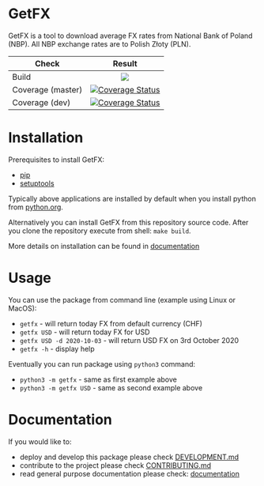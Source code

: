 # GetFX

GetFX is a tool to download average FX rates from National Bank of Poland
(NBP). All NBP exchange rates are to Polish Złoty (PLN).

| Check        	   | Result        |
| -------------    |:------------:|
| Build            | ![](https://github.com/kniklas/get-fx/workflows/build/badge.svg)|
| Coverage (master)| [![Coverage Status](https://coveralls.io/repos/github/kniklas/get-fx/badge.svg?branch=master&t=xgdvqo)](https://coveralls.io/github/kniklas/get-fx?branch=master)|
| Coverage (dev)   | [![Coverage Status](https://coveralls.io/repos/github/kniklas/get-fx/badge.svg?branch=dev&t=xgdvqo)](https://coveralls.io/github/kniklas/get-fx?branch=dev)|

# Installation

Prerequisites to install GetFX:
* [pip](https://pip.pypa.io/en/stable/installing/) 
* [setuptools](https://pypi.org/project/setuptools/)

Typically above applications are installed by default when you install python
from [python.org](https://www.python.org).

Alternatively you can install GetFX from this repository source code. After you
clone the repository execute from shell: `make build`.

More details on installation can be found in [documentation](https://kniklas.github.io/get-fx/installation.html)


# Usage

You can use the package from command line (example using Linux or MacOS):
* `getfx` - will return today FX from default currency (CHF)
* `getfx USD` - will return today FX for USD
* `getfx USD -d 2020-10-03` - will return USD FX on 3rd October 2020
* `getfx -h` - display help

Eventually you can run package using `python3` command:
* `python3 -m getfx` - same as first example above
* `python3 -m getfx USD` - same as second example above


# Documentation

If you would like to:
* deploy and develop this package please check [DEVELOPMENT.md](DEVELOPMENT.md)
* contribute to the project please check [CONTRIBUTING.md](CONTRIBUTING.md)
* read general purpose documentation please check: [documentation](https://kniklas.github.io/get-fx/)
